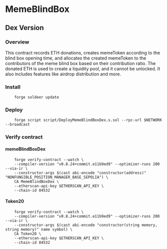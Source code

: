 # MemeBlindBox

## Dex Version

### Overview
This contract records ETH donations, creates memeToken according to the blind box opening time, and allocates the created memeToken to the contributors of the meme blind box based on their contribution ratio. The donated ETH is used to create a liquidity pool, and it cannot be unlocked. It also includes features like airdrop distribution and more.

### Install
```
    forge soldeer update
```

### Deploy
```
    forge script script/DeployMemeBlindBoxDex.s.sol --rpc-url $NETWORK --broadcast
```

### Verify contract
#### memeBlindBoxDex
``` 
    forge verify-contract --watch \
    --compiler-version "v0.8.24+commit.e11b9ed9" --optimizer-runs 200 --via-ir \
    --constructor-args $(cast abi-encode "constructor(address)" "NONFUNGIBLE_POSITION_MANAGER_BASE_SEPOLIA") \
    CA MemeBlindBoxDex \
    --etherscan-api-key $ETHERSCAN_API_KEY \
    --chain-id 84532
```

#### Token20
```
    forge verify-contract --watch \
    --compiler-version "v0.8.24+commit.e11b9ed9" --optimizer-runs 200 --via-ir \
    --constructor-args $(cast abi-encode "constructor(string memory, string memory)" name symbol) \
    CA Token20 \
    --etherscan-api-key $ETHERSCAN_API_KEY \
    --chain-id 84532
```

